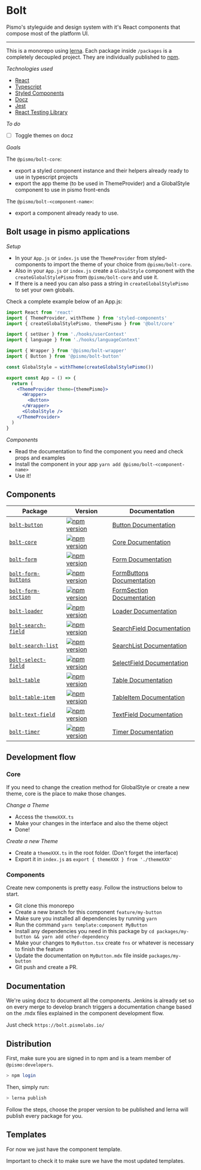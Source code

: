 # Bolt

Pismo's styleguide and design system with it's React components that compose most of the platform UI.

---

This is a monorepo using [lerna](https://lernajs.io/). Each package inside `/packages` is a completely decoupled project. They are individually published to [npm](https://www.npmjs.com/org/pismo).

_Technologies used_

- [React](https://reactjs.org/docs/getting-started.html)
- [Typescript](https://github.com/sw-yx/react-typescript-cheatsheet)
- [Styled Components](https://www.styled-components.com/docs/api#typescript)
- [Docz](https://www.docz.site/documentation/components-api)
- [Jest](https://github.com/sapegin/jest-cheat-sheet)
- [React Testing Library](https://github.com/kentcdodds/react-testing-library#usage)

_To do_

- [ ] Toggle themes on docz

_Goals_

The `@pismo/bolt-core`:

- export a styled component instance and their helpers already ready to use in typescript projects
- export the app theme (to be used in ThemeProvider) and a GlobalStyle component to use in pismo front-ends

The `@pismo/bolt-<component-name>`:

- export a component already ready to use.

## Bolt usage in pismo applications

_Setup_

- In your `App.js` or `index.js` use the `ThemeProvider` from styled-components to import the theme of your choice from `@pismo/bolt-core`.
- Also in your `App.js` or `index.js` create a `GlobalStyle` component with the `createGlobalStylePismo` from `@pismo/bolt-core` and use it.
- If there is a need you can also pass a string in `createGlobalStylePismo` to set your own globals.

Check a complete example below of an App.js:

```jsx
import React from 'react'
import { ThemeProvider, withTheme } from 'styled-components'
import { createGlobalStylePismo, themePismo } from '@bolt/core'

import { setUser } from './hooks/userContext'
import { language } from './hooks/languageContext'

import { Wrapper } from '@pismo/bolt-wrapper'
import { Button } from '@pismo/bolt-button'

const GlobalStyle = withTheme(createGlobalStylePismo())

export const App = () => {
  return (
    <ThemeProvider theme={themePismo}>
      <Wrapper>
        <Button>
      </Wrapper>
      <GlobalStyle />
    </ThemeProvider>
  )
}
```

_Components_

- Read the documentation to find the component you need and check props and examples
- Install the component in your app `yarn add @pismo/bolt-<component-name>`
- Use it!

## Components

| Package | Version | Documentation |
| - | - | - |
| [`bolt-button`](/packages/button)| [![npm version](https://badge.fury.io/js/%40pismo%2Fbolt-button.svg)](https://badge.fury.io/js/%40pismo%2Fbolt-button)| [Button Documentation](https://bolt.pismolabs.io/packages-core-components-button) |
| [`bolt-core`](/packages/core)| [![npm version](https://badge.fury.io/js/%40pismo%2Fbolt-core.svg)](https://badge.fury.io/js/%40pismo%2Fbolt-core)| [Core Documentation](https://bolt.pismolabs.io/packages-core-components-core) |
| [`bolt-form`](/packages/form)| [![npm version](https://badge.fury.io/js/%40pismo%2Fbolt-form.svg)](https://badge.fury.io/js/%40pismo%2Fbolt-form)| [Form Documentation](https://bolt.pismolabs.io/packages-core-components-form) |
| [`bolt-form-buttons`](/packages/form-buttons)| [![npm version](https://badge.fury.io/js/%40pismo%2Fbolt-form-buttons.svg)](https://badge.fury.io/js/%40pismo%2Fbolt-form-buttons)| [FormButtons Documentation](https://bolt.pismolabs.io/packages-core-components-form-buttons) |
| [`bolt-form-section`](/packages/form-section)| [![npm version](https://badge.fury.io/js/%40pismo%2Fbolt-form-section.svg)](https://badge.fury.io/js/%40pismo%2Fbolt-form-section)| [FormSection Documentation](https://bolt.pismolabs.io/packages-core-components-form-section) |
| [`bolt-loader`](/packages/loader)| [![npm version](https://badge.fury.io/js/%40pismo%2Fbolt-loader.svg)](https://badge.fury.io/js/%40pismo%2Fbolt-loader)| [Loader Documentation](https://bolt.pismolabs.io/packages-core-components-loader) |
| [`bolt-search-field`](/packages/search-field)| [![npm version](https://badge.fury.io/js/%40pismo%2Fbolt-search-field.svg)](https://badge.fury.io/js/%40pismo%2Fbolt-search-field)| [SearchField Documentation](https://bolt.pismolabs.io/packages-core-components-search-field) |
| [`bolt-search-list`](/packages/search-list)| [![npm version](https://badge.fury.io/js/%40pismo%2Fbolt-search-list.svg)](https://badge.fury.io/js/%40pismo%2Fbolt-search-list)| [SearchList Documentation](https://bolt.pismolabs.io/packages-core-components-search-list) |
| [`bolt-select-field`](/packages/select-field)| [![npm version](https://badge.fury.io/js/%40pismo%2Fbolt-select-field.svg)](https://badge.fury.io/js/%40pismo%2Fbolt-select-field)| [SelectField Documentation](https://bolt.pismolabs.io/packages-core-components-select-field) |
| [`bolt-table`](/packages/table)| [![npm version](https://badge.fury.io/js/%40pismo%2Fbolt-table.svg)](https://badge.fury.io/js/%40pismo%2Fbolt-table)| [Table Documentation](https://bolt.pismolabs.io/packages-core-components-table) |
| [`bolt-table-item`](/packages/table-item)| [![npm version](https://badge.fury.io/js/%40pismo%2Fbolt-table-item.svg)](https://badge.fury.io/js/%40pismo%2Fbolt-table-item)| [TableItem Documentation](https://bolt.pismolabs.io/packages-core-components-table-item) |
| [`bolt-text-field`](/packages/text-field)| [![npm version](https://badge.fury.io/js/%40pismo%2Fbolt-text-field.svg)](https://badge.fury.io/js/%40pismo%2Fbolt-text-field)| [TextField Documentation](https://bolt.pismolabs.io/packages-core-components-text-field) |
| [`bolt-timer`](/packages/timer)| [![npm version](https://badge.fury.io/js/%40pismo%2Fbolt-timer.svg)](https://badge.fury.io/js/%40pismo%2Fbolt-timer)| [Timer Documentation](https://bolt.pismolabs.io/packages-core-components-timer) |


## Development flow

### Core

If you need to change the creation method for GlobalStyle or create a new theme, core is the place to make those changes.

_Change a Theme_

- Access the `themeXXX.ts`
- Make your changes in the interface and also the theme object
- Done!

_Create a new Theme_

- Create a `themeXXX.ts` in the root folder. (Don't forget the interface)
- Export it in `index.js` as `export { themeXXX } from './themeXXX'`

### Components

Create new components is pretty easy. Follow the instructions below to start.

- Git clone this monorepo
- Create a new branch for this component `feature/my-button`
- Make sure you installed all dependencies by running `yarn`
- Run the command `yarn template:component MyButton`
- Install any dependencies you need in this package by `cd packages/my-button && yarn add other-dependency`
- Make your changes to `MyButton.tsx` create `fns` or whatever is necessary to finish the feature
- Update the documentation on `MyButton.mdx` file inside `packages/my-button`
- Git push and create a PR.

## Documentation

We're using docz to document all the components. Jenkins is already set so on every merge to develop branch triggers a documentation change based on the .mdx files explained in the component development flow.

Just check `https://bolt.pismolabs.io/`

## Distribution

First, make sure you are signed in to npm and is a team member of `@pismo:developers`.

```sh
> npm login
```

Then, simply run:

```sh
> lerna publish
```

Follow the steps, choose the proper version to be published and lerna will publish every package for you.

## Templates

For now we just have the component template.

Important to check it to make sure we have the most updated templates.
